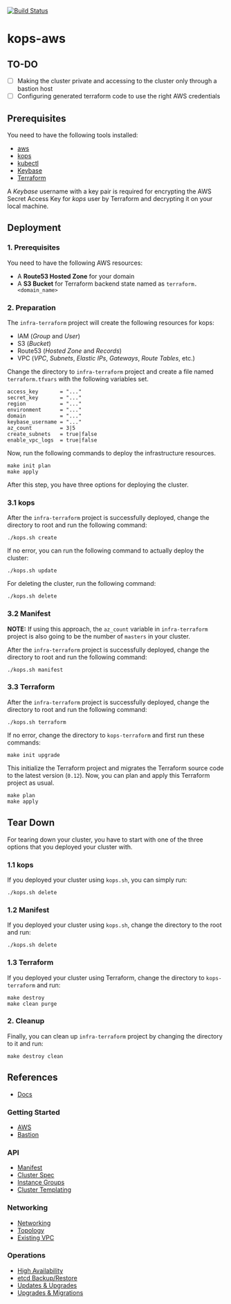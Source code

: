 [![Build Status][workflow-image]][workflow-url]

# kops-aws

## TO-DO

  - [ ] Making the cluster private and accessing to the cluster only through a bastion host
  - [ ] Configuring generated terraform code to use the right AWS credentials

## Prerequisites

You need to have the following tools installed:

  - [aws](https://github.com/aws/aws-cli)
  - [kops](https://github.com/kubernetes/kops/blob/master/docs/install.md)
  - [kubectl](https://kubernetes.io/docs/tasks/tools/install-kubectl)
  - [Keybase](https://keybase.io)
  - [Terraform](https://www.terraform.io)

A _Keybase_ username with a key pair is required for encrypting the AWS Secret Access Key
for _kops_ user by Terraform and decrypting it on your local machine.

## Deployment

### 1. Prerequisites

You need to have the following AWS resources:

  - A **Route53 Hosted Zone** for your domain
  - A **S3 Bucket** for Terraform backend state named as `terraform.<domain_name>`

### 2. Preparation

The `infra-terraform` project will create the following resources for kops:

  - IAM (_Group_ and _User_)
  - S3 (_Bucket_)
  - Route53 (_Hosted Zone_ and _Records_)
  - VPC (_VPC_, _Subnets_, _Elastic IPs_, _Gateways_, _Route Tables_, etc.)

Change the directory to `infra-terraform` project and
create a file named `terraform.tfvars` with the following variables set.

```
access_key       = "..."
secret_key       = "..."
region           = "..."
environment      = "..."
domain           = "..."
keybase_username = "..."
az_count         = 3|5
create_subnets   = true|false
enable_vpc_logs  = true|false
```

Now, run the following commands to deploy the infrastructure resources.

```
make init plan
make apply
```

After this step, you have three options for deploying the cluster.

### 3.1 kops

After the `infra-terraform` project is successfully deployed,
change the directory to root and run the following command:

```
./kops.sh create
```

If no error, you can run the following command to actually deploy the cluster:

```
./kops.sh update
```

For deleting the cluster, run the following command:

```
./kops.sh delete
```

### 3.2 Manifest

**NOTE:** If using this approach, the `az_count` variable in `infra-terraform` project is also going to be the number of `masters` in your cluster.

After the `infra-terraform` project is successfully deployed,
change the directory to root and run the following command:

```
./kops.sh manifest
```

### 3.3 Terraform

After the `infra-terraform` project is successfully deployed,
change the directory to root and run the following command:

```
./kops.sh terraform
```

If no error, change the directory to `kops-terraform` and first run these commands:

```
make init upgrade
```

This initialize the Terraform project and migrates the Terraform source code to the latest version (`0.12`).
Now, you can plan and apply this Terraform project as usual.

```
make plan
make apply
```

## Tear Down

For tearing down your cluster, you have to start with one of the three options that you deployed your cluster with.

### 1.1 kops

If you deployed your cluster using `kops.sh`, you can simply run:

```
./kops.sh delete
```

### 1.2 Manifest

If you deployed your cluster using `kops.sh`, change the directory to the root and run:

```
./kops.sh delete
```

### 1.3 Terraform

If you deployed your cluster using Terraform, change the directory to `kops-terraform` and run:

```
make destroy
make clean purge
```

### 2. Cleanup

Finally, you can clean up `infra-terraform` project by changing the directory to it and run:

```
make destroy clean
```

## References

  - [Docs](https://github.com/kubernetes/kops/tree/master/docs)

### Getting Started

  - [AWS](https://github.com/kubernetes/kops/blob/master/docs/getting_started/aws.md)
  - [Bastion](https://github.com/kubernetes/kops/blob/master/docs/bastion.md)

### API

  - [Manifest](https://github.com/kubernetes/kops/blob/master/docs/manifests_and_customizing_via_api.md)
  - [Cluster Spec](https://github.com/kubernetes/kops/blob/master/docs/cluster_spec.md)
  - [Instance Groups](https://github.com/kubernetes/kops/blob/master/docs/instance_groups.md)
  - [Cluster Templating](https://github.com/kubernetes/kops/blob/master/docs/operations/cluster_template.md)

### Networking

  - [Networking](https://github.com/kubernetes/kops/blob/master/docs/networking.md)
  - [Topology](https://github.com/kubernetes/kops/blob/master/docs/topology.md)
  - [Existing VPC](https://github.com/kubernetes/kops/blob/master/docs/run_in_existing_vpc.md)

### Operations

  - [High Availability](https://github.com/kubernetes/kops/blob/master/docs/operations/high_availability.md)
  - [etcd Backup/Restore](https://github.com/kubernetes/kops/blob/master/docs/operations/etcd_backup_restore_encryption.md)
  - [Updates & Upgrades](https://github.com/kubernetes/kops/blob/master/docs/operations/updates_and_upgrades.md)
  - [Upgrades & Migrations](https://github.com/kubernetes/kops/blob/master/docs/operations/cluster_upgrades_and_migrations.md)


[workflow-url]: https://github.com/moorara/kops-aws/actions
[workflow-image]: https://github.com/moorara/kops-aws/workflows/Main/badge.svg
